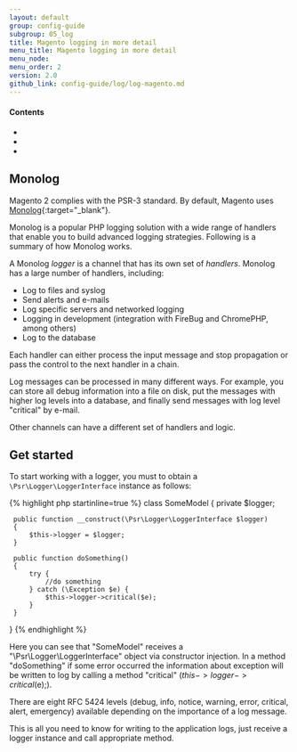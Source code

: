 ```yaml
---
layout: default
group: config-guide 
subgroup: 05_log
title: Magento logging in more detail
menu_title: Magento logging in more detail
menu_node: 
menu_order: 2
version: 2.0
github_link: config-guide/log/log-magento.md
---
```



#### Contents

*	[]()
*	[]()
*	[]()

## Monolog
Magento 2 complies with the PSR-3 standard. By default, Magento uses [Monolog](https://github.com/Seldaek/monolog){:target="_blank"}.

Monolog is a popular PHP logging solution with a wide range of handlers that enable you to build advanced logging strategies. Following is a summary of how Monolog works.

A Monolog _logger_ is a channel that has its own set of _handlers_. Monolog has a large number of handlers, including:

*	Log to files and syslog
*	Send alerts and e-mails
*	Log specific servers and networked logging
*	Logging in development (integration with FireBug and ChromePHP, among others)
*	Log to the database

Each handler can either process the input message and stop propagation or pass the control to the next handler in a chain. 

Log messages can be processed in many different ways. For example, you can store all debug information into a file on disk, put the messages with higher log levels into a database, and finally send messages with log level "critical" by e-mail.

Other channels can have a different set of handlers and logic.

## Get started
To start working with a logger, you must to obtain a `\Psr\Logger\LoggerInterface` instance as follows:

{% highlight php startinline=true %}
class SomeModel
 {
     private $logger;

     public function __construct(\Psr\Logger\LoggerInterface $logger)
     {
         $this->logger = $logger;
     }

     public function doSomething()
     {
         try {
             //do something
         } catch (\Exception $e) {
             $this->logger->critical($e);
         }
     }
 }
{% endhighlight %}

Here you can see that "SomeModel" receives a "\Psr\Logger\LoggerInterface" object via constructor injection.
In a method "doSomething" if some error occurred the information about exception will be written to log by calling a method "critical" ($this->logger->critical($e);).

There are eight RFC 5424 levels (debug, info, notice, warning, error, critical, alert, emergency) available depending on the importance of a log message.

This is all you need to know for writing to the application logs, just receive a logger instance and call appropriate method.